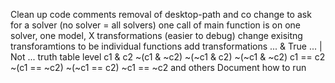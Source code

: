Clean up code
	comments
	removal of desktop-path and co
change to ask for a solver (no solver = all solvers)
one call of main function is on one solver, one model, X transformations (easier to debug)
change exisitng transforamtions to be individual functions
add transformations
	... & True
	... | Not ...
	truth table level
	c1 & c2
	~(c1 & ~c2)
	~(~c1 & c2)
	~(~c1 & ~c2)
	c1 == c2
	~(c1 == ~c2)
	~(~c1 == c2)
	~c1 == ~c2
	and others
Document how to run